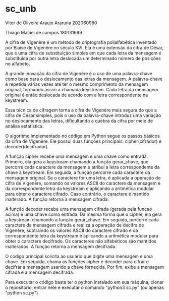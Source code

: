 # sc_unb

Vitor de Oliveira Araujo Araruna
202060980

Thiago Maciel de campos 
180131699

A cifra de Vigenère é um método de criptografia polialfabética inventado por Blaise de Vigenère no século XVI. Ela é uma extensão da cifra de César, que é uma cifra de substituição simples em que cada letra da mensagem é substituída por outra letra deslocada um determinado número de posições no alfabeto.

A grande inovação da cifra de Vigenère é o uso de uma palavra-chave como base para o deslocamento das letras da mensagem. A palavra-chave é repetida várias vezes até ter o mesmo comprimento da mensagem original, formando assim a chamada keystream. Cada letra da mensagem original é então deslocada de acordo com a letra correspondente na keystream.

Essa técnica de cifragem torna a cifra de Vigenère mais segura do que a cifra de César simples, pois o uso da palavra-chave introduz uma variação no deslocamento das letras, dificultando a quebra da cifra por meio de análise estatística.

O algoritmo implementado no código em Python segue os passos básicos da cifra de Vigenère. Ele possui duas funções principais: cipher(cifrador) e decoder(decifrador).

A função cipher recebe uma mensagem e uma chave como entrada. Primeiro, ela gera a keystream chamando a função gerar_chave, que percorre cada caractere da mensagem e atribui a letra correspondente da chave à keystream. Em seguida, a função percorre cada caractere da mensagem original. Se o caractere for uma letra, é aplicada a operação de cifra de Vigenère, somando os valores ASCII do caractere da mensagem e da correspondente letra da keystream e aplicando a aritmética modular para obter o caractere cifrado. Caso contrário, o caractere é mantido inalterado. A função retorna a mensagem cifrada.

A função decoder recebe uma mensagem cifrada (gerada pela funcao acima) e uma chave como entrada. Da mesma forma que o cipher, ela gera a keystream chamando a função gerar_chave. Em seguida, percorre cada caractere da mensagem cifrada e realiza a operação de decifra de Vigenère, subtraindo os valores ASCII do caractere cifrado e da correspondente letra da keystream e aplicando a aritmética modular para obter o caractere decifrado. Os caracteres não alfabéticos são mantidos inalterados. A função retorna a mensagem decifrada.

O código principal solicita ao usuário que digite uma mensagem e uma chave. Em seguida, chama as funções cipher e decoder para cifrar e decifrar a mensagem usando a chave fornecida. Por fim, exibe a mensagem cifrada e a mensagem decifrada.

Para executar o código basta ter o python instalado em sua máquina, clonar o repositório, entrar nele e executar o comando "python3 sc.py" (ou apenas "python sc.py")